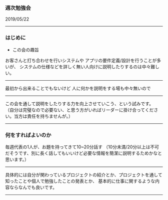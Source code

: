 ### 週次勉強会

2019/05/22

---

### はじめに

* この会の趣旨

お客さんと打ち合わせを行いシステムや
アプリの要件定義/設計を行うことが多いが、
システムの仕様などを詳しく無い人向けに説明したりするのは中々難しい。

---

最初から出来ることでもないけど
人に何かを説明をする場も中々無いので

---

この会を通して説明をしたりする力を向上させていこう、という試みです。
（自分は完璧なので必要ない、と思う方がいればリーダーに掛け合ってください。当方は責任を持ちませんが。）

---

### 何をすればよいのか

毎週代表の1人が、お題を持ってきて10~20分話す
（10分未満/20分以上は不可だそうです、別に長く話してもいいけど必要な情報を簡潔に説明するためかなと思います。）

---

具体的には自分が関わっているプロジェクトの紹介とか、プロジェクトを通して知ったことや個人で勉強したことの発表とか、
基本的に仕事に関するような内容ならなんでも良いです。

---




